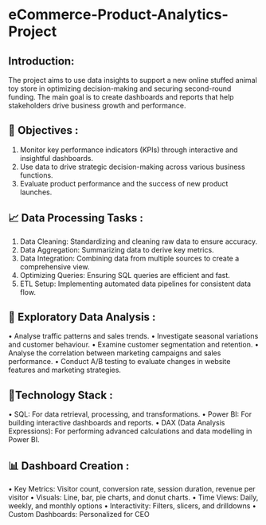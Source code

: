 # eCommerce-Product-Analytics-Project

## Introduction:
 The project aims to use data insights to support a new online stuffed animal toy store in optimizing decision-making and securing second-round funding. The main goal is to create dashboards and reports that help stakeholders drive business growth and performance.

## 🔎 Objectives :
1. Monitor key performance indicators (KPIs) through interactive and insightful dashboards.
2. Use data to drive strategic decision-making across various business functions.
3. Evaluate product performance and the success of new product launches.

## 📈 Data Processing Tasks :
1. Data Cleaning: Standardizing and cleaning raw data to ensure accuracy.
2. Data Aggregation: Summarizing data to derive key metrics.
3. Data Integration: Combining data from multiple sources to create a comprehensive view.
4. Optimizing Queries: Ensuring SQL queries are efficient and fast.
5. ETL Setup: Implementing automated data pipelines for consistent data flow.

## 🧠 Exploratory Data Analysis :
• Analyse traffic patterns and sales trends.
• Investigate seasonal variations and customer behaviour.
• Examine customer segmentation and retention.
• Analyse the correlation between marketing campaigns and sales performance.
• Conduct A/B testing to evaluate changes in website features and marketing strategies.

## 🎯Technology Stack :
• SQL: For data retrieval, processing, and transformations.
• Power BI: For building interactive dashboards and reports.
• DAX (Data Analysis Expressions): For performing advanced calculations and data modelling in Power BI.

## 📊 Dashboard Creation :
• Key Metrics: Visitor count, conversion rate, session duration, revenue per visitor
• Visuals: Line, bar, pie charts, and donut charts.
• Time Views: Daily, weekly, and monthly options
• Interactivity: Filters, slicers, and drilldowns
• Custom Dashboards: Personalized for CEO
